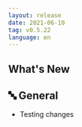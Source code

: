```yaml
---
layout: release
date: 2021-06-10
tag: v0.5.22
language: en
---
```


## What's New

## 🔤 General

- Testing changes

